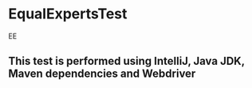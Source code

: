 # EqualExpertsTest
EE
## This test is performed using IntelliJ, Java JDK, Maven dependencies and Webdriver

